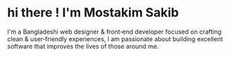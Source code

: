# hi there ! I'm Mostakim Sakib
I'm a Bangladeshi web designer & front‑end developer focused on crafting clean & user‑friendly experiences, I am passionate about building excellent software that improves the lives of those around me.
